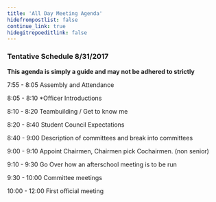 ```yaml
---
title: 'All Day Meeting Agenda'
hidefrompostlist: false
continue_link: true
hidegitrepoeditlink: false
---
```



### Tentative Schedule 8/31/2017
__This agenda is simply a guide and may not be adhered to strictly__

7:55 - 8:05 Assembly and Attendance

8:05 - 8:10 *Officer Introductions

8:10 - 8:20 Teambuilding / Get to know me

8:20 - 8:40 Student Council Expectations

8:40 - 9:00 Description of committees and break into committees

9:00 - 9:10 Appoint Chairmen, Chairmen pick Cochairmen. (non senior)

9:10 - 9:30 Go Over how an afterschool meeting is to be run

9:30 - 10:00 Committee meetings

10:00 - 12:00 First official meeting
